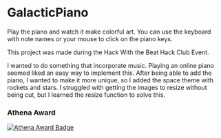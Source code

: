 # GalacticPiano

Play the piano and watch it make colorful art. You can use the keyboard with note names or your mouse to click on the piano keys.

This project was made during the Hack With the Beat Hack Club Event. 

I wanted to do something that incorporate music. Playing an online piano seemed liked an easy way to implement this. After being able to add the piano, I wanted to make it more unique, so I added the space theme with rockets and stars. I struggled with getting the images to resize without being cut, but I learned the resize function to solve this. 



### Athena Award
[![Athena Award Badge](https://img.shields.io/endpoint?url=https%3A%2F%2Faward.athena.hackclub.com%2Fapi%2Fbadge)](https://award.athena.hackclub.com?utm_source=readme) 
